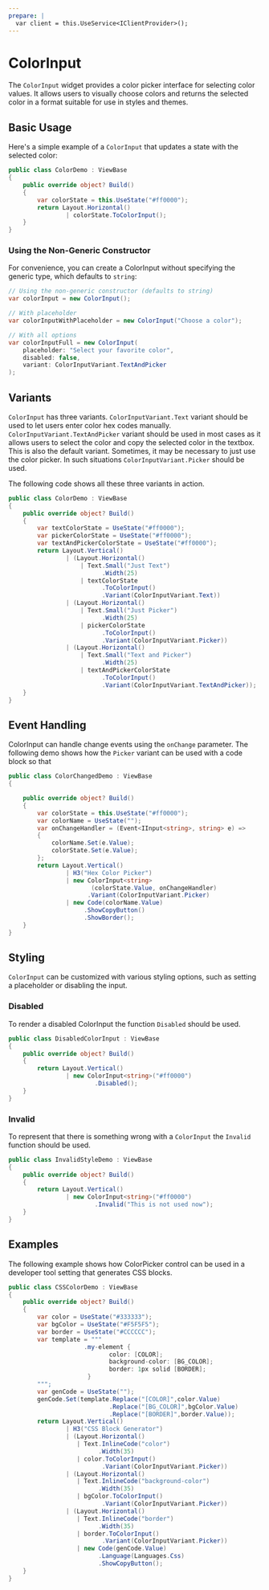 ```yaml
---
prepare: |
  var client = this.UseService<IClientProvider>();
---
```


# ColorInput

The `ColorInput` widget provides a color picker interface for selecting color values. It allows users to visually choose colors and returns the selected color in a format suitable for use in styles and themes.

## Basic Usage

Here's a simple example of a `ColorInput` that updates a state with the selected color:

```csharp demo-below
public class ColorDemo : ViewBase
{
    public override object? Build()
    {    
        var colorState = this.UseState("#ff0000");
        return Layout.Horizontal()
                | colorState.ToColorInput();
    }   
}
```

### Using the Non-Generic Constructor

For convenience, you can create a ColorInput without specifying the generic type, which defaults to `string`:

```csharp
// Using the non-generic constructor (defaults to string)
var colorInput = new ColorInput();

// With placeholder
var colorInputWithPlaceholder = new ColorInput("Choose a color");

// With all options
var colorInputFull = new ColorInput(
    placeholder: "Select your favorite color",
    disabled: false,
    variant: ColorInputVariant.TextAndPicker
);
```

## Variants


`ColorInput` has three variants. `ColorInputVariant.Text` variant should be used to let users enter color hex codes
manually. `ColorInputVariant.TextAndPicker` variant should be used in most cases as it allows users to 
select the color and copy the selected color in the textbox. This is also the default variant. 
Sometimes, it may be necessary to just use the color picker. In such situations `ColorInputVariant.Picker`
should be used. 

The following code shows all these three variants in action. 

```csharp demo-below
public class ColorDemo : ViewBase
{
    public override object? Build()
    {    
        var textColorState = UseState("#ff0000");
        var pickerColorState = UseState("#ff0000");
        var textAndPickerColorState = UseState("#ff0000");
        return Layout.Vertical()
                | (Layout.Horizontal()
                    | Text.Small("Just Text")
                          .Width(25)
                    | textColorState
                          .ToColorInput()
                          .Variant(ColorInputVariant.Text))
                | (Layout.Horizontal()
                    | Text.Small("Just Picker")
                          .Width(25)
                    | pickerColorState
                          .ToColorInput()
                          .Variant(ColorInputVariant.Picker))
                | (Layout.Horizontal()
                    | Text.Small("Text and Picker")
                          .Width(25)
                    | textAndPickerColorState
                          .ToColorInput()
                          .Variant(ColorInputVariant.TextAndPicker));
    }   
}
```



## Event Handling

ColorInput can handle change events using the `onChange` parameter. 
The following demo shows how the `Picker` variant can be used with a code 
block so that 

```csharp demo-below
public class ColorChangedDemo : ViewBase
{

    public override object? Build()
    {    
        var colorState = this.UseState("#ff0000");
        var colorName = UseState("");
        var onChangeHandler = (Event<IInput<string>, string> e) =>
        {
            colorName.Set(e.Value);
            colorState.Set(e.Value);
        };
        return Layout.Vertical() 
                | H3("Hex Color Picker")
                | new ColorInput<string>
                       (colorState.Value, onChangeHandler)
                      .Variant(ColorInputVariant.Picker) 
                | new Code(colorName.Value)
                     .ShowCopyButton()
                     .ShowBorder();
    }    
}    
```

## Styling

`ColorInput` can be customized with various styling options, such as setting a placeholder or disabling the input.


### Disabled

To render a disabled ColorInput the function `Disabled` should be used.  

```csharp demo-below
public class DisabledColorInput : ViewBase
{
    public override object? Build()
    {    
        return Layout.Vertical()
                | new ColorInput<string>("#ff0000")
                        .Disabled();
    }
}    
```

### Invalid 

To represent that there is something wrong with a `ColorInput` the `Invalid` function 
should be used. 

```csharp demo-below
public class InvalidStyleDemo : ViewBase
{ 
    public override object? Build()
    {    
        return Layout.Vertical()
                | new ColorInput<string>("#ff0000")
                        .Invalid("This is not used now");
    }
}

```

<WidgetDocs Type="Ivy.ColorInput" ExtensionTypes="Ivy.ColorInputExtensions" SourceUrl="https://github.com/Ivy-Interactive/Ivy-Framework/blob/main/Ivy/Widgets/Inputs/ColorInput.cs"/>

## Examples

The following example shows how ColorPicker control can be used in a developer tool setting that 
generates CSS blocks. 

```csharp demo-tabs
public class CSSColorDemo : ViewBase
{
    public override object? Build()
    {
        var color = UseState("#333333");
        var bgColor = UseState("#F5F5F5");
        var border = UseState("#CCCCCC");
        var template = """
                     .my-element {
                            color: [COLOR];
                            background-color: [BG_COLOR];
                            border: 1px solid [BORDER];
                      }
        """; 
        var genCode = UseState("");
        genCode.Set(template.Replace("[COLOR]",color.Value)
                            .Replace("[BG_COLOR]",bgColor.Value)
                            .Replace("[BORDER]",border.Value));
        return Layout.Vertical()
                | H3("CSS Block Generator")
                | (Layout.Horizontal()
                   | Text.InlineCode("color")
                         .Width(35)
                   | color.ToColorInput()
                          .Variant(ColorInputVariant.Picker))
                | (Layout.Horizontal()
                   | Text.InlineCode("background-color")
                         .Width(35)
                   | bgColor.ToColorInput()
                          .Variant(ColorInputVariant.Picker))
                | (Layout.Horizontal()
                   | Text.InlineCode("border")
                         .Width(35)
                   | border.ToColorInput()
                          .Variant(ColorInputVariant.Picker))
                   | new Code(genCode.Value)
                         .Language(Languages.Css)
                         .ShowCopyButton();
    }
}
```




